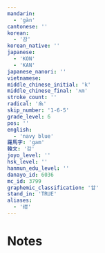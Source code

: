 ```yaml
---
mandarin:
  - 'gàn'
cantonese: ''
korean:
  - '감'
korean_native: ''
japanese:
  - 'KON'
  - 'KAN'
japanese_nanori: ''
vietnamese:
middle_chinese_initial: 'k'
middle_chinese_final: 'ʌm'
stroke_count: ''
radical: '糸'
skip_number: '1-6-5'
grade_level: 6
pos: ''
english:
  - 'navy blue'
羅馬字: 'gam'
韓文: '감'
joyo_level: ''
hsk_level: ''
hanmun_edu_level: ''
danayo_id: 6036
mc_id: 3799
graphemic_classification: '甘'
stand_in: 'TRUE'
aliases:
  - '绀'
---
```


# Notes
